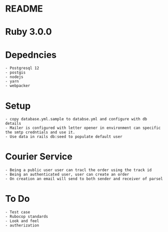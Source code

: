 # README

# Ruby 3.0.0
# Depedncies
	- Postgresql 12
	- postgis
	- nodejs
	- yarn
	- webpacker
# Setup
	- copy database.yml.sample to databse.yml and configure with db details
	- Mailer is configured with letter opener in environment can specific the smtp credntials and use it.
	- Use data in rails db:seed to populate default user

# Courier Service
	- Being a public user user can tracl the order using the track id
	- Being an authenticated user, user can create an order
	- On creation an email will send to both sender and receiver of parsel

# To Do
	- Test case
	- Rubocop standards
	- Look and feel
	- autherization
